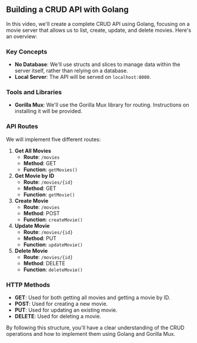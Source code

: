 ## Building a CRUD API with Golang

In this video, we'll create a complete CRUD API using Golang, focusing on a movie server that allows us to list, create, update, and delete movies. Here's an overview:

### Key Concepts

- **No Database**: We'll use structs and slices to manage data within the server itself, rather than relying on a database.
- **Local Server**: The API will be served on `localhost:8000`.

### Tools and Libraries

- **Gorilla Mux**: We'll use the Gorilla Mux library for routing. Instructions on installing it will be provided.

### API Routes

We will implement five different routes:

1. **Get All Movies**
   - **Route**: `/movies`
   - **Method**: GET
   - **Function**: `getMovies()`
2. **Get Movie by ID**
   - **Route**: `/movies/{id}`
   - **Method**: GET
   - **Function**: `getMovie()`
3. **Create Movie**
   - **Route**: `/movies`
   - **Method**: POST
   - **Function**: `createMovie()`
4. **Update Movie**
   - **Route**: `/movies/{id}`
   - **Method**: PUT
   - **Function**: `updateMovie()`
5. **Delete Movie**
   - **Route**: `/movies/{id}`
   - **Method**: DELETE
   - **Function**: `deleteMovie()`

### HTTP Methods

- **GET**: Used for both getting all movies and getting a movie by ID.
- **POST**: Used for creating a new movie.
- **PUT**: Used for updating an existing movie.
- **DELETE**: Used for deleting a movie.

By following this structure, you'll have a clear understanding of the CRUD operations and how to implement them using Golang and Gorilla Mux.
